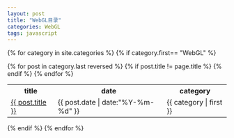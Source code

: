 ```yaml
---
layout: post
title: "WebGL目录"
categories: WebGL
tags: javascript
---
```

{% for category in site.categories %}
{% if category.first== "WebGL" %}
<table>
	<tr>
		<th>title</th>
		<th>date</th>
		<th>category</th>
	</tr>
			{% for post in category.last reversed %}
				{% if post.title != page.title %}
					<tr>
						<td><a href="{{ post.url }}">{{ post.title }}</a></td>
						<td>{{ post.date | date:"%Y-%m-%d" }}</td>
						<td>{{ category | first }}</td>
					</tr>
				{% endif %}
			{% endfor %}
</table>
{% endif %}
{% endfor %}
